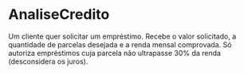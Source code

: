 # AnaliseCredito
Um cliente quer solicitar um empréstimo. Recebe o valor solicitado, a quantidade de parcelas desejada e a renda mensal comprovada. Só autoriza empréstimos cuja parcela não ultrapasse 30% da renda (desconsidera os juros).
